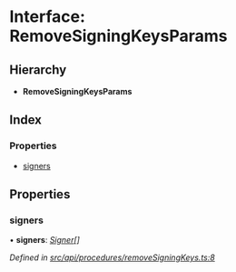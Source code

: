# Interface: RemoveSigningKeysParams

## Hierarchy

* **RemoveSigningKeysParams**

## Index

### Properties

* [signers](removesigningkeysparams.md#signers)

## Properties

###  signers

• **signers**: *[Signer](signer.md)[]*

*Defined in [src/api/procedures/removeSigningKeys.ts:8](https://github.com/PolymathNetwork/polymesh-sdk/blob/f7de000/src/api/procedures/removeSigningKeys.ts#L8)*
